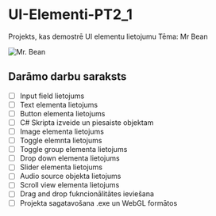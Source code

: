 # UI-Elementi-PT2_1
Projekts, kas demostrē UI elementu lietojumu
Tēma: Mr Bean


![Mr. Bean](https://w7.pngwing.com/pngs/373/961/png-transparent-mr-bean-internet-meme-humour-mr-bean-heroes-necktie-meme-thumbnail.png)



## Darāmo darbu saraksts
- [ ] Input field lietojums
- [ ] Text elementa lietojums
- [ ] Button elementa lietojums
- [ ] C# Skripta izveide un piesaiste objektam
- [ ] Image elementa lietojums
- [ ] Toggle elemnta lietojums
- [ ] Toggle group elementa lietojums
- [ ] Drop down elementa lietojums
- [ ] Slider elementa lietojums
- [ ] Audio source objekta lietojums
- [ ] Scroll view elementa lietojums
- [ ] Drag and drop fukncionālitātes ieviešana
- [ ] Projekta sagatavošana .exe un WebGL formātos

